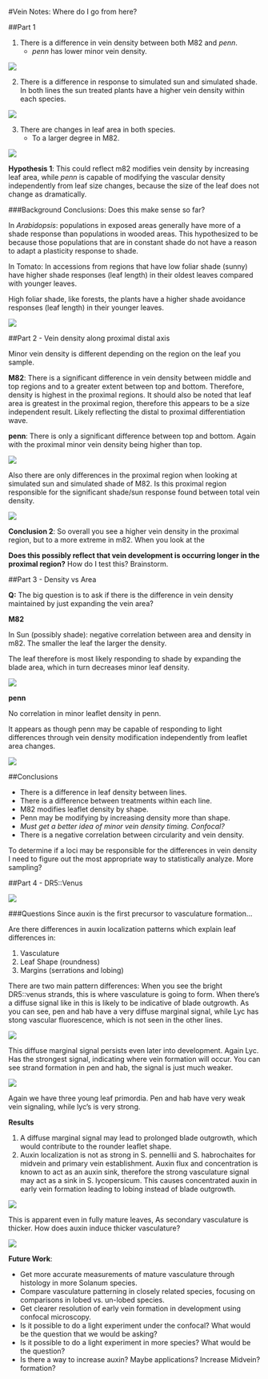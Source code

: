 #Vein Notes: Where do I go from here?

##Part 1

1.  There is a difference in vein density between both M82 and *penn*.  
	-	*penn* has lower minor vein density.
	
![](./vein01.png)
	
	
2. There is a difference in response to simulated sun and simulated shade.  In both lines the sun treated plants have a higher vein density within each species. 

![](./vein02.png)


3. There are changes in leaf area in both species. 
	-	To a larger degree in M82.

![](./vein03.png)

**Hypothesis 1**: This could reflect m82 modifies vein density by increasing leaf area, while *penn* is capable of modifying the vascular density independently from leaf size changes, because the size of the leaf does not change as dramatically.

###Background Conclusions: Does this make sense so far?

In *Arabidopsis*: populations in exposed areas generally have more of a shade response than populations in wooded areas.   This hypothesized to be because those populations that are in constant shade do not have a reason to adapt a plasticity response to shade.

In Tomato: In accessions from regions that have low foliar shade (sunny) have higher shade responses (leaf length) in their oldest leaves compared with younger leaves.  

High foliar shade, like forests, the plants have a higher shade avoidance responses (leaf length) in their younger leaves. 

![](./vein04.png)

##Part 2 - Vein density along proximal distal axis

Minor vein density is different depending on the region on the leaf you sample. 

**M82**: There is a significant difference in vein density  between middle and top regions and to a greater extent between top and bottom.  Therefore, density is highest in the proximal regions. It should also be noted that leaf area is greatest in the proximal region, therefore this appears to be a size independent result.  Likely reflecting the distal to proximal differentiation wave. 

**penn**: There is only a significant difference between top and bottom. Again with the proximal minor vein density being higher than top. 

![](./vein05.png)

Also there are only differences in the proximal region when looking at simulated sun and simulated shade of M82.  Is this proximal region responsible for the significant shade/sun response found between total vein density. 

![](./vein06.png)

**Conclusion 2**: So overall you see a higher vein density in the proximal region, but to a more extreme in m82. When you look at the 

**Does this possibly reflect that vein development is occurring longer in the proximal region?**    How do I test this?  Brainstorm.  

##Part 3 - Density vs Area

**Q:** The big question is to ask if there is the difference in vein density maintained by just expanding the vein area?

**M82**

In Sun (possibly shade):  negative correlation between area and density in m82.  The smaller the leaf the larger the density.  

The leaf therefore is most likely responding to shade by expanding the blade area, which in turn decreases minor leaf density. 

![](./vein07.png)

**penn**

No correlation in minor leaflet density in penn.

It appears as though penn may be capable of responding to light differences through vein density modification independently from leaflet area changes.

![](./vein08.png)

##Conclusions

- There is a difference in leaf density between lines.
- There is a difference between treatments within each line.
- M82 modifies leaflet density by shape.
- Penn may be modifying by increasing density more than shape.
- *Must get a better idea of minor vein density timing. 
Confocal?*
- There is a negative correlation between circularity and vein density. 

To determine if a loci may be responsible for the differences in vein density I need to figure out the most appropriate way to statistically analyze. 
More sampling?


##Part 4 - DR5::Venus 

![](./vein09.png)

###Questions  Since auxin is the first precursor to vasculature formation…

Are there differences in auxin localization patterns which explain leaf differences in:

1. Vasculature   
2. Leaf Shape (roundness)   
3. Margins (serrations and lobing) 

There are two main pattern differences: When you see the bright DR5::venus strands, this is where vasculature is going to form. When there’s a diffuse signal like in this is likely to be indicative of blade outgrowth. As you can see, pen and hab have a very diffuse marginal signal, while Lyc has stong vascular fluorescence, which is not seen in the other lines.  

![](./vein10.png)

This diffuse marginal signal persists even later into development.  Again Lyc. Has the strongest signal, indicating where vein formation will occur. You can see strand formation in pen and hab, the signal is just much weaker. 

![](./vein11.png)

Again we have three young leaf primordia. Pen and hab have very weak vein signaling, while lyc’s is very strong.

**Results**
1. A diffuse marginal signal may lead to prolonged blade outgrowth, which would contribute to the rounder leaflet shape.
2. Auxin localization is not as strong in S. pennellii and S. habrochaites  for midvein and primary vein establishment. Auxin flux and concentration is known to act as an auxin sink, therefore the strong vasculature signal may act as a sink in S. lycopersicum. This causes concentrated auxin in early vein formation leading to lobing instead of blade outgrowth.

![](./vein12.png)

This is apparent even in fully mature leaves, As secondary vasculature is thicker.
How does auxin induce thicker vasculature?

![](./vein13.png)

**Future Work**:
-  Get more accurate measurements of mature vasculature through histology in more Solanum species. 
-  Compare vasculature patterning in closely related species, focusing on comparisons in lobed vs. un-lobed species.
-  Get clearer resolution of early vein formation in development using confocal microscopy. 
-  Is it possible to do a light experiment under the confocal?  What would be the question that we would be asking?
-  Is it possible to do a light experiment in more species?  What would be the question?
- Is there a way to increase auxin?  Maybe applications?  Increase Midvein? formation? 






 



